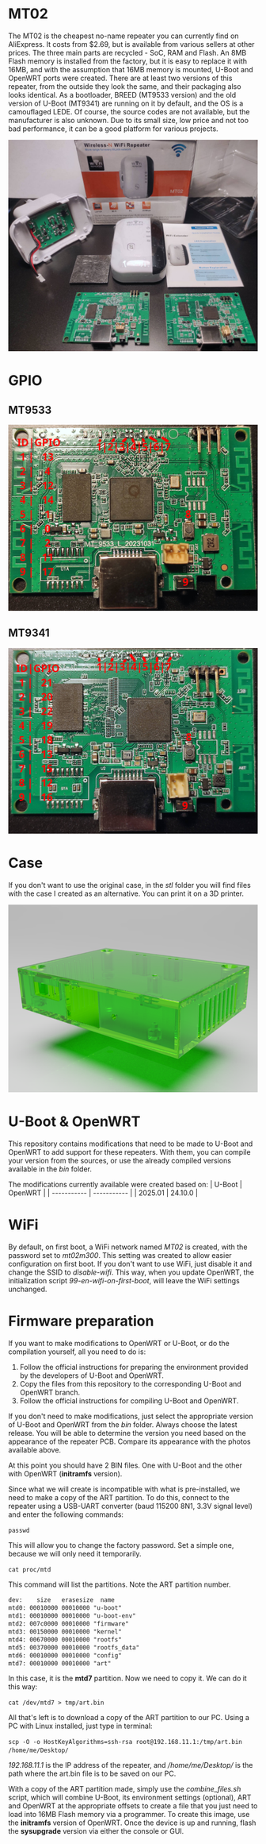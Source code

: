 # MT02
The MT02 is the cheapest no-name repeater you can currently find on AliExpress.
It costs from $2.69, but is available from various sellers at other prices.
The three main parts are recycled - SoC, RAM and Flash.
An 8MB Flash memory is installed from the factory, but it is easy to replace it with 16MB, and with the assumption that 16MB memory is mounted, U-Boot and OpenWRT ports were created.
There are at least two versions of this repeater, from the outside they look the same, and their packaging also looks identical.
As a bootloader, BREED (MT9533 version) and the old version of U-Boot (MT9341) are running on it by default, and the OS is a camouflaged LEDE.
Of course, the source codes are not available, but the manufacturer is also unknown.
Due to its small size, low price and not too bad performance, it can be a good platform for various projects.

![MT02](/doc/img/mt02.jpg)

# GPIO
## MT9533

![MT9533](/doc/img/mt9533.jpg)

## MT9341

![MT9341](/doc/img/mt9341.jpg)

# Case
If you don't want to use the original case, in the _stl_ folder you will find files with the case I created as an alternative. You can print it on a 3D printer.

![render](/doc/img/render.png)

# U-Boot & OpenWRT
This repository contains modifications that need to be made to U-Boot and OpenWRT to add support for these repeaters.
With them, you can compile your version from the sources, or use the already compiled versions available in the _bin_ folder.

The modifications currently available were created based on:
| U-Boot      | OpenWRT     |
| ----------- | ----------- |
| 2025.01     | 24.10.0     |

# WiFi
By default, on first boot, a WiFi network named _MT02_ is created, with the password set to _mt02m300_.
This setting was created to allow easier configuration on first boot.
If you don't want to use WiFi, just disable it and change the SSID to _disable-wifi_.
This way, when you update OpenWRT, the initialization script _99-en-wifi-on-first-boot_, will leave the WiFi settings unchanged.

# Firmware preparation
If you want to make modifications to OpenWRT or U-Boot, or do the compilation yourself, all you need to do is:
1. Follow the official instructions for preparing the environment provided by the developers of U-Boot and OpenWRT.
2. Copy the files from this repository to the corresponding U-Boot and OpenWRT branch.
3. Follow the official instructions for compiling U-Boot and OpenWRT.

If you don't need to make modifications, just select the appropriate version of U-Boot and OpenWRT from the _bin_ folder.
Always choose the latest release. You will be able to determine the version you need based on the appearance of the repeater PCB.
Compare its appearance with the photos available above.

At this point you should have 2 BIN files.
One with U-Boot and the other with OpenWRT (**initramfs** version).

Since what we will create is incompatible with what is pre-installed, we need to make a copy of the ART partition.
To do this, connect to the repeater using a USB-UART converter (baud 115200 8N1, 3.3V signal level) and enter the following commands:

`passwd`

This will allow you to change the factory password. Set a simple one, because we will only need it temporarily.

`cat proc/mtd`

This command will list the partitions. Note the ART partition number.

```
dev:    size   erasesize  name
mtd0: 00010000 00010000 "u-boot"
mtd1: 00010000 00010000 "u-boot-env"
mtd2: 007c0000 00010000 "firmware"
mtd3: 00150000 00010000 "kernel"
mtd4: 00670000 00010000 "rootfs"
mtd5: 00370000 00010000 "rootfs_data"
mtd6: 00010000 00010000 "config"
mtd7: 00010000 00010000 "art"
```

In this case, it is the **mtd7** partition. Now we need to copy it. We can do it this way:

`cat /dev/mtd7 > tmp/art.bin`

All that's left is to download a copy of the ART partition to our PC. Using a PC with Linux installed, just type in terminal:

`scp -O -o HostKeyAlgorithms=ssh-rsa root@192.168.11.1:/tmp/art.bin /home/me/Desktop/`

_192.168.11.1_ is the IP address of the repeater, and _/home/me/Desktop/_ is the path where the art.bin file is to be saved on our PC.

With a copy of the ART partition made, simply use the *combine_files.sh* script, which will combine U-Boot, its environment settings (optional), ART and OpenWRT at the appropriate offsets to create a file that you just need to load into 16MB Flash memory via a programmer.
To create this image, use the **initramfs** version of OpenWRT. Once the device is up and running, flash the **sysupgrade** version via either the console or GUI.
